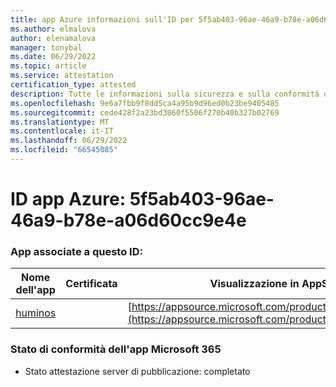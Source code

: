 ```yaml
---
title: app Azure informazioni sull'ID per 5f5ab403-96ae-46a9-b78e-a06d60cc9e4e
ms.author: elmalova
author: elenamalova
manager: tonybal
ms.date: 06/29/2022
ms.topic: article
ms.service: attestation
certification_type: attested
description: Tutte le informazioni sulla sicurezza e sulla conformità disponibili per 5f5ab403-96ae-46a9-b78e-a06d60cc9e4e.
ms.openlocfilehash: 9e6a7fbb9f8dd5ca4a95b9d96ed0b23be9405485
ms.sourcegitcommit: cede428f2a23bd3060f5506f270b40b327b02769
ms.translationtype: MT
ms.contentlocale: it-IT
ms.lasthandoff: 06/29/2022
ms.locfileid: "66545085"
---
```

# <a name="azure-app-id-5f5ab403-96ae-46a9-b78e-a06d60cc9e4e"></a>ID app Azure: 5f5ab403-96ae-46a9-b78e-a06d60cc9e4e


### <a name="apps-associated-with-this-id"></a>App associate a questo ID:
| **Nome dell'app** | **Certificata** | **Visualizzazione in AppSource** |
|--------------|---------------|-----------------------|
| [huminos](../forward/WA200003308.md) |  | [https://appsource.microsoft.com/product/office/WA200003308](https://appsource.microsoft.com/product/office/WA200003308) |

### <a name="microsoft-365-app-compliance-status"></a>Stato di conformità dell'app Microsoft 365
- Stato attestazione server di pubblicazione: completato
